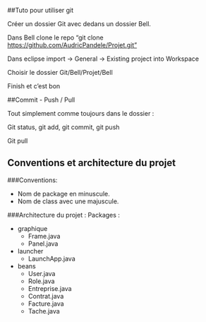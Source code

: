 ##Tuto pour utiliser git

Créer un dossier Git avec dedans un dossier Bell.

Dans Bell clone le repo “git clone https://github.com/AudricPandele/Projet.git”

Dans eclipse import → General → Existing project into Workspace

Choisir le dossier Git/Bell/Projet/Bell

Finish et c’est bon

##Commit - Push / Pull 

Tout simplement comme toujours dans le dossier :

Git status, git add, git commit, git push

Git pull

## Conventions et architecture du projet

###Conventions:

- Nom de package en minuscule.
- Nom de class avec une majuscule.

###Architecture du projet :
Packages :
- graphique
  - Frame.java
  - Panel.java
- launcher
  - LaunchApp.java
- beans
  - User.java
  - Role.java
  - Entreprise.java
  - Contrat.java
  - Facture.java
  - Tache.java

